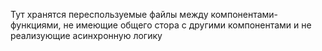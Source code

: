 Тут хранятся переспользуемые файлы между компонентами-функциями, не имеющие общего стора с другими компонентами и не реализующие асинхронную логику